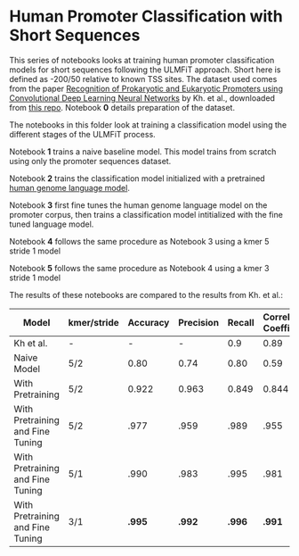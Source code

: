 # Human Promoter Classification with Short Sequences

This series of notebooks looks at training human promoter classification models for short sequences following the ULMFiT approach. Short here 
is defined as -200/50 relative to known TSS sites. The dataset used comes from the paper [Recognition of Prokaryotic and Eukaryotic Promoters using Convolutional Deep Learning Neural Networks](https://journals.plos.org/plosone/article?id=10.1371/journal.pone.0171410)
by Kh. et al., downloaded from [this repo](https://github.com/solovictor/CNNPromoterData). 
Notebook __0__ details preparation of the dataset.

The notebooks in this folder look at training a classification model using the different stages of the ULMFiT process. 

Notebook __1__ trains a naive baseline model. This model trains from scratch using only the promoter sequences dataset.

Notebook __2__ trains the classification model initialized with a pretrained [human genome language model](https://github.com/kheyer/Genomic-ULMFiT/tree/master/Mammals/Human/Genomic%20Language%20Models).

Notebook __3__ first fine tunes the human genome language model on the promoter corpus, then trains a classification model intitialized with the fine tuned language model.

Notebook __4__ follows the same procedure as Notebook 3 using a kmer 5 stride 1 model

Notebook __5__ follows the same procedure as Notebook 4 using a kmer 3 stride 1 model

The results of these notebooks are compared to the results from Kh. et al.:

| Model                            	| kmer/stride 	| Accuracy 	| Precision 	| Recall 	| Correlation Coefficient 	| Specificity 	|
|----------------------------------	|-------------	|----------	|-----------	|--------	|-------------------------	|-------------	|
| Kh et al.                        	|      -      	|     -    	|     -     	|   0.9  	|           0.89          	|     0.98    	|
| Naive Model                      	|     5/2     	|   0.80   	|    0.74   	|  0.80  	|           0.59          	|     0.80    	|
| With Pretraining                 	|     5/2     	|   0.922  	|   0.963   	|  0.849 	|          0.844          	|    0.976    	|
| With Pretraining and Fine Tuning 	|     5/2     	|   .977   	|    .959   	|  .989  	|           .955          	|     .969    	|
| With Pretraining and Fine Tuning 	|     5/1     	|   .990   	|    .983   	|  .995  	|           .981          	|     .987    	|
| With Pretraining and Fine Tuning 	|     3/1     	|   __.995__   	|    __.992__   	|  __.996__  	|           __.991__          	|     __.994__    	|
